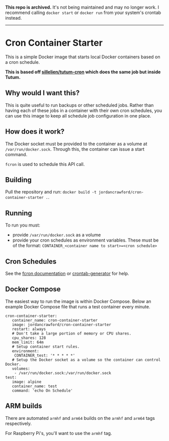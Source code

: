 **This repo is archived.** It's not being maintained and may no longer work. I recommend calling `docker start` or `docker run` from your system's crontab instead.

---

# Cron Container Starter

This is a simple Docker image that starts local Docker containers based on a cron schedule.

**This is based off [sillelien/tutum-cron](https://github.com/sillelien/tutum-cron) which does the same job but inside Tutum.**

## Why would I want this?
This is quite useful to run backups or other scheduled jobs. Rather than having each of these jobs in a container with their own cron schedules, you can use this image to keep all schedule job configuration in one place.

## How does it work?
The Docker socket must be provided to the container as a volume at ``/var/run/docker.sock``. Through this, the container can issue a start command.

``fcron`` is used to schedule this API call.

## Building
Pull the repository and run: ``docker build -t jordancrawford/cron-container-starter .``.

## Running
To run you must:

 * provide ``/var/run/docker.sock`` as a volume
 * provide your cron schedules as environment variables. These must be of the format: ``CONTAINER_<container name to start>=<cron schedule>``
 
## Cron Schedules
See the [fcron documentation](http://fcron.free.fr/doc/en/fcrontab.5.html) or [crontab-generator](http://crontab-generator.org/) for help.

## Docker Compose
The easiest way to run the image is within Docker Compose. Below an example Docker Compose file that runs a test container every minute.

```
cron-container-starter:
   container_name: cron-container-starter
   image: jordancrawford/cron-container-starter
   restart: always
   # Don't take a large portion of memory or CPU shares.
   cpu_shares: 128
   mem_limit: 64m
   # Setup container start rules.
   environment:
    CONTAINER_test: '* * * * *'
   # Setup the Docker socket as a volume so the container can control Docker.
   volumes:
    - /var/run/docker.sock:/var/run/docker.sock
test:
   image: alpine
   container_name: test
   command: 'echo On Schedule'
```

## ARM builds
There are automated `armhf` and `arm64` builds on the `armhf` and `arm64` tags respectively.

For Raspberry Pi's, you'll want to use the `armhf` tag.
